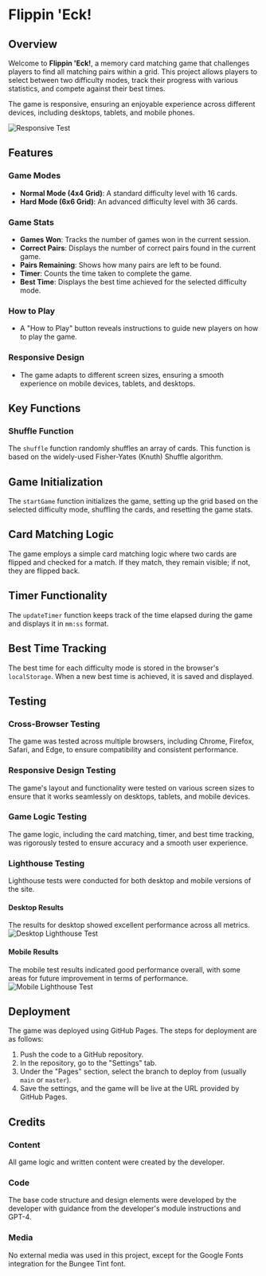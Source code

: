 # Flippin 'Eck!

## Overview
Welcome to **Flippin 'Eck!**, a memory card matching game that challenges players to find all matching pairs within a grid. This project allows players to select between two difficulty modes, track their progress with various statistics, and compete against their best times.

The game is responsive, ensuring an enjoyable experience across different devices, including desktops, tablets, and mobile phones.

![Responsive Test](./assets/images/responsive-test-flippin.png)

## Features

### Game Modes
- **Normal Mode (4x4 Grid)**: A standard difficulty level with 16 cards.
- **Hard Mode (6x6 Grid)**: An advanced difficulty level with 36 cards.

### Game Stats
- **Games Won**: Tracks the number of games won in the current session.
- **Correct Pairs**: Displays the number of correct pairs found in the current game.
- **Pairs Remaining**: Shows how many pairs are left to be found.
- **Timer**: Counts the time taken to complete the game.
- **Best Time**: Displays the best time achieved for the selected difficulty mode.

### How to Play
- A "How to Play" button reveals instructions to guide new players on how to play the game.

### Responsive Design
- The game adapts to different screen sizes, ensuring a smooth experience on mobile devices, tablets, and desktops.

## Key Functions

### Shuffle Function
The `shuffle` function randomly shuffles an array of cards. This function is based on the widely-used Fisher-Yates (Knuth) Shuffle algorithm.

## Game Initialization
The `startGame` function initializes the game, setting up the grid based on the selected difficulty mode, shuffling the cards, and resetting the game stats.

## Card Matching Logic
The game employs a simple card matching logic where two cards are flipped and checked for a match. If they match, they remain visible; if not, they are flipped back.

## Timer Functionality
The `updateTimer` function keeps track of the time elapsed during the game and displays it in `mm:ss` format.

## Best Time Tracking
The best time for each difficulty mode is stored in the browser's `localStorage`. When a new best time is achieved, it is saved and displayed.

## Testing

### Cross-Browser Testing
The game was tested across multiple browsers, including Chrome, Firefox, Safari, and Edge, to ensure compatibility and consistent performance.

### Responsive Design Testing
The game's layout and functionality were tested on various screen sizes to ensure that it works seamlessly on desktops, tablets, and mobile devices.

### Game Logic Testing
The game logic, including the card matching, timer, and best time tracking, was rigorously tested to ensure accuracy and a smooth user experience.

### Lighthouse Testing
Lighthouse tests were conducted for both desktop and mobile versions of the site.

#### Desktop Results
The results for desktop showed excellent performance across all metrics.
![Desktop Lighthouse Test](./assets/images/destop-lighthouse-test.png)

#### Mobile Results
The mobile test results indicated good performance overall, with some areas for future improvement in terms of performance.
![Mobile Lighthouse Test](./assets/images/mobile-lighthouse-test-flippin.png)

## Deployment
The game was deployed using GitHub Pages. The steps for deployment are as follows:

1. Push the code to a GitHub repository.
2. In the repository, go to the "Settings" tab.
3. Under the "Pages" section, select the branch to deploy from (usually `main` or `master`).
4. Save the settings, and the game will be live at the URL provided by GitHub Pages.

## Credits

### Content
All game logic and written content were created by the developer.

### Code
The base code structure and design elements were developed by the developer with guidance from the developer's module instructions and GPT-4.

### Media
No external media was used in this project, except for the Google Fonts integration for the Bungee Tint font.
